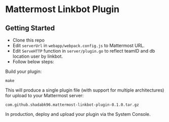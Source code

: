 # Mattermost Linkbot Plugin

## Getting Started

* Clone this repo
* Edit `serverUrl` in `webapp/webpack.config.js` to Mattermost URL.
* Edit `ServeHTTP` function in `server/plugin.go` to reflect teamID and db location user by linkbot.
* Follow below steps:

Build your plugin:
```
make
```

This will produce a single plugin file (with support for multiple architectures) for upload to your Mattermost server:

```
com.github.shadabk96.mattermost-linkbot-plugin-0.1.0.tar.gz
```
In production, deploy and upload your plugin via the System Console.
